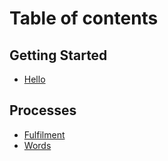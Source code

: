 # Table of contents

## Getting Started

* [Hello](README.md)

## Processes

* [Fulfilment](<README (1).md>)
* [Words](words.md)
